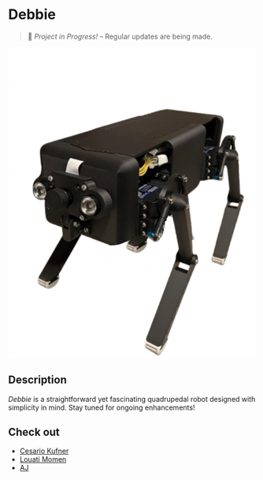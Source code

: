 # **Debbie**
> 🚧 _Project in Progress!_ – Regular updates are being made.

![Debbie prefiew](./Debbie_preview.jpg)

## **Description**
_Debbie_ is a straightforward yet fascinating quadrupedal robot designed with simplicity in mind. Stay tuned for ongoing enhancements!

## Check out
- [Cesario Kufner](https://github.com/ckfnr)
- [Louati Momen](https://github.com/louatimomen)
- [AJ](https://github.com/AJ-Holzer)

